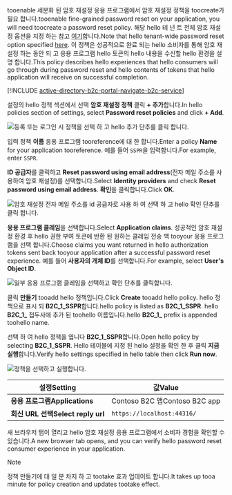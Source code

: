 <span data-ttu-id="fa298-101">tooenable 세분화 된 암호 재설정 응용 프로그램에서 암호 재설정 정책을 toocreate가 필요 합니다.</span><span class="sxs-lookup"><span data-stu-id="fa298-101">tooenable fine-grained password reset on your application, you will need toocreate a password reset policy.</span></span> <span data-ttu-id="fa298-102">해당 hello 테 넌 트 전체 암호 재설정 옵션을 지정 하는 참고 [여기](../articles/active-directory-b2c/active-directory-b2c-reference-sspr.md)합니다.</span><span class="sxs-lookup"><span data-stu-id="fa298-102">Note that hello tenant-wide password reset option specified [here](../articles/active-directory-b2c/active-directory-b2c-reference-sspr.md).</span></span> <span data-ttu-id="fa298-103">이 정책은 성공적으로 완료 되는 hello 소비자를 통해 암호 재설정 하는 동안 되 고 응용 프로그램 hello 토큰의 hello 내용을 수신할 hello 환경을 설명 합니다.</span><span class="sxs-lookup"><span data-stu-id="fa298-103">This policy describes hello experiences that hello consumers will go through during password reset and hello contents of tokens that hello application will receive on successful completion.</span></span>

[!INCLUDE [active-directory-b2c-portal-navigate-b2c-service](active-directory-b2c-portal-navigate-b2c-service.md)]

<span data-ttu-id="fa298-104">설정의 hello 정책 섹션에서 선택 **암호 재설정 정책** 클릭 **+ 추가**합니다.</span><span class="sxs-lookup"><span data-stu-id="fa298-104">In hello policies section of settings, select **Password reset policies** and click **+ Add**.</span></span>

![등록 또는 로그인 시 정책을 선택 하 고 hello 추가 단추를 클릭 합니다.](media/active-directory-b2c-create-password-reset-policy/add-b2c-password-reset-policy.png)

<span data-ttu-id="fa298-106">입력 정책 **이름** 응용 프로그램 tooreference에 대 한 합니다.</span><span class="sxs-lookup"><span data-stu-id="fa298-106">Enter a policy **Name** for your application tooreference.</span></span> <span data-ttu-id="fa298-107">예를 들어 `SSPR`을 입력합니다.</span><span class="sxs-lookup"><span data-stu-id="fa298-107">For example, enter `SSPR`.</span></span>

<span data-ttu-id="fa298-108">**ID 공급자**를 클릭하고 **Reset password using email address**(전자 메일 주소를 사용하여 암호 재설정)를 선택합니다.</span><span class="sxs-lookup"><span data-stu-id="fa298-108">Select **Identity providers** and check **Reset password using email address**.</span></span> <span data-ttu-id="fa298-109">**확인**을 클릭합니다.</span><span class="sxs-lookup"><span data-stu-id="fa298-109">Click **OK**.</span></span>

![암호 재설정 전자 메일 주소를 id 공급자로 사용 하 여 선택 하 고 hello 확인 단추를 클릭 합니다.](media/active-directory-b2c-create-password-reset-policy/add-b2c-password-reset-identity-providers.png)

<span data-ttu-id="fa298-111">**응용 프로그램 클레임**을 선택합니다.</span><span class="sxs-lookup"><span data-stu-id="fa298-111">Select **Application claims**.</span></span> <span data-ttu-id="fa298-112">성공적인 암호 재설정 환경 후 hello 권한 부여 토큰에 반환 된 원하는 클레임 전송 백 tooyour 응용 프로그램을 선택 합니다.</span><span class="sxs-lookup"><span data-stu-id="fa298-112">Choose claims you want returned in hello authorization tokens sent back tooyour application after a successful password reset experience.</span></span> <span data-ttu-id="fa298-113">예를 들어 **사용자의 개체 ID**를 선택합니다.</span><span class="sxs-lookup"><span data-stu-id="fa298-113">For example, select **User's Object ID**.</span></span>

![일부 응용 프로그램 클레임을 선택하고 확인 단추를 클릭합니다.](media/active-directory-b2c-create-password-reset-policy/add-b2c-password-reset-application-claims.png)

<span data-ttu-id="fa298-115">클릭 **만들기** tooadd hello 정책입니다.</span><span class="sxs-lookup"><span data-stu-id="fa298-115">Click **Create** tooadd hello policy.</span></span> <span data-ttu-id="fa298-116">hello 정책으로 표시 되 **B2C_1_SSPR**합니다.</span><span class="sxs-lookup"><span data-stu-id="fa298-116">hello policy is listed as **B2C_1_SSPR**.</span></span> <span data-ttu-id="fa298-117">hello **B2C_1_** 접두사에 추가 된 toohello 이름입니다.</span><span class="sxs-lookup"><span data-stu-id="fa298-117">hello **B2C_1_** prefix is appended toohello name.</span></span>

<span data-ttu-id="fa298-118">선택 하 여 hello 정책을 엽니다 **B2C_1_SSPR**합니다.</span><span class="sxs-lookup"><span data-stu-id="fa298-118">Open hello policy by selecting **B2C_1_SSPR**.</span></span> <span data-ttu-id="fa298-119">Hello 테이블에 지정 된 hello 설정을 확인 한 후 클릭 **지금 실행**합니다.</span><span class="sxs-lookup"><span data-stu-id="fa298-119">Verify hello settings specified in hello table then click **Run now**.</span></span>

![정책을 선택하고 실행합니다.](media/active-directory-b2c-create-password-reset-policy/run-b2c-password-reset-policy.png)

| <span data-ttu-id="fa298-121">설정</span><span class="sxs-lookup"><span data-stu-id="fa298-121">Setting</span></span>      | <span data-ttu-id="fa298-122">값</span><span class="sxs-lookup"><span data-stu-id="fa298-122">Value</span></span>  |
| ------------ | ------ |
| <span data-ttu-id="fa298-123">**응용 프로그램**</span><span class="sxs-lookup"><span data-stu-id="fa298-123">**Applications**</span></span> | <span data-ttu-id="fa298-124">Contoso B2C 앱</span><span class="sxs-lookup"><span data-stu-id="fa298-124">Contoso B2C app</span></span> |
| <span data-ttu-id="fa298-125">**회신 URL 선택**</span><span class="sxs-lookup"><span data-stu-id="fa298-125">**Select reply url**</span></span> | `https://localhost:44316/` |

<span data-ttu-id="fa298-126">새 브라우저 탭이 열리고 hello 암호 재설정 응용 프로그램에서 소비자 경험을 확인할 수 있습니다.</span><span class="sxs-lookup"><span data-stu-id="fa298-126">A new browser tab opens, and you can verify hello password reset consumer experience in your application.</span></span>

> [!NOTE]
> <span data-ttu-id="fa298-127">정책 만들기에 대 일 분 차지 하 고 tootake 효과 업데이트 합니다.</span><span class="sxs-lookup"><span data-stu-id="fa298-127">It takes up tooa minute for policy creation and updates tootake effect.</span></span>
>
